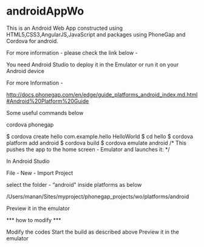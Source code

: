 # androidAppWo
This is an Android Web App constructed using HTML5,CSS3,AngularJS,JavaScript and packages using PhoneGap and Cordova for android.

For more information - please check the link below -

You need Android Studio to deploy it in the Emulator or run it on your Android device

For more Information -

http://docs.phonegap.com/en/edge/guide_platforms_android_index.md.html#Android%20Platform%20Guide


Some useful commands below

cordova phonegap

$ cordova create hello com.example.hello HelloWorld
$ cd hello
$ cordova platform add android
$ cordova build
$ cordova emulate android   /* This pushes the app to the home screen - Emulator and launches it: */

In Android Studio

File - New - Import Project

select the folder - “android" inside platforms as below

/Users/manan/Sites/myproject/phonegap_projects/wo/platforms/android

Preview it in the emulator

*** how to modify ***

Modify the codes
Start the build as described above
Preview it in the emulator

